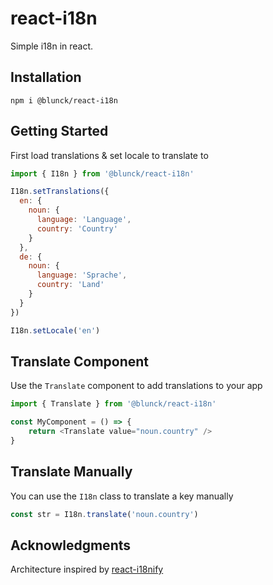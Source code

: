 # react-i18n
Simple i18n in react.

## Installation
`npm i @blunck/react-i18n`

## Getting Started
First load translations & set locale to translate to
```js
import { I18n } from '@blunck/react-i18n'

I18n.setTranslations({
  en: {
    noun: {
      language: 'Language',
      country: 'Country'
    }
  },
  de: {
    noun: {
      language: 'Sprache',
      country: 'Land'
    }
  }
})

I18n.setLocale('en')
```

## Translate Component
Use the `Translate` component to add translations to your app
```js
import { Translate } from '@blunck/react-i18n'

const MyComponent = () => {
    return <Translate value="noun.country" />
}
```

## Translate Manually
You can use the `I18n` class to translate a key manually
```js
const str = I18n.translate('noun.country')
```

## Acknowledgments
Architecture inspired by [react-i18nify](https://github.com/JSxMachina/react-i18nify)
